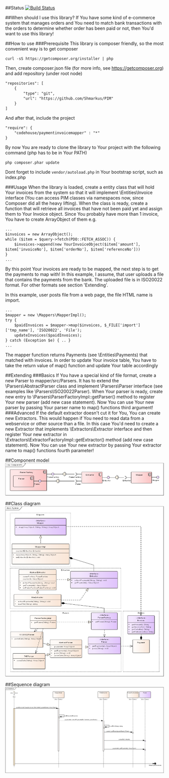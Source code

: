 ##Status
[![Build Status](https://travis-ci.org/Shmarkus/PIM.png)](https://travis-ci.org/Shmarkus/PIM)

##When should I use this library?
If You have some kind of e-commerce system that manages orders and You need to match bank transactions with the orders
to determine whether order has been paid or not, then You'd want to use this library!

##How to use
###Prerequisite
This library is composer friendly, so the most convenient way is to get composer

    curl -sS https://getcomposer.org/installer | php

Then, create composer.json file (for more info, see https://getcomposer.org) and add repository (under root node)

    "repositories": [
        {
            "type": "git",
            "url": "https://github.com/Shmarkus/PIM"
        }
    ]
And after that, include the project

    "require": {
        "codehouse/paymentinvoicemapper" : "*"
    }
    
By now You are ready to clone the library to Your project with the following command (php has to be in Your PATH)

    php composer.phar update
    
Dont forget to include `vendor/autoload.php` in Your bootstrap script, such as index.php

###Usage
When the library is loaded, create a entity class that will hold Your invoices from the system so that it will implement
\Entities\Invoice interface (You can access PIM classes via namespaces now, since Composer did all the heavy lifting).
When the class is ready, create a function that will retrieve all invoices that have not been paid yet and assign them
to Your Invoice object. Since You probably have more than 1 invoice, You have to create ArrayObject of them e.g.

    ...
    $invoices = new ArrayObject();
    while ($item = $query->fetch(PDO::FETCH_ASSOC)) {
        $invoices->append(new YourInvoiceObject($item['amount'], $item['invoiceNo'], $item['orderNo'], $item['referenceNo']))
    }
    ...
    
By this point Your invoices are ready to be mapped, the next step is to get the payments to map with! In this example,
I assume, that user uploads a file that contains the payments from the bank. The uploaded file is in ISO20022 format.
For other formats see section 'Extending'. 

In this example, user posts file from a web page, the file HTML name is import.

    ...
    $mapper = new \Mappers\MapperImpl();
    try {
        $paidInvoices = $mapper->map($invoices, $_FILE['import']['tmp_name'], 'ISO20022', 'File');
        updateInvoices($paidInvoices);
    } catch (Exception $e) { .. }
    ...
    
The mapper function returns Payments (see \Entities\Payments) that matched with invoices. In order to update Your invoice
table, You have to take the return value of map() function and update Your table accordingly

##Extending
###Basics
If You have a special kind of file format, create a new Parser to mapper/src/Parsers. It has to extend the 
\Parsers\AbstractParser class and implement \Parsers\Parser interface (see examples like \Parsers\ISO20022Parser).
When Your parser is ready, create new entry to \Parsers\ParserFactoryImpl::getParser() method to register Your new parser 
(add new case statement).
Now You can use Your new parser by passing Your parser name to map() functions third argument!
###Advanced
If the default extractor doesn't cut it for You, You can create new Extractors. This would happen if You need to read
data from a webservice or other source than a file. In this case You'd need to create a new Extractor that implements 
\Extractors\Extractor interface and then register Your new extractor in \Extractors\ExtractorFactoryImpl::getExtractor()
method (add new case statement).
Now You can use Your new extractor by passing Your extractor name to map() functions fourth parameter!

##Component model
![Component diagram](https://github.com/Shmarkus/PIM/blob/master/doc/Components.png "Component diagram")

##Class diagram
![Class diagram](https://github.com/Shmarkus/PIM/blob/master/doc/System.png "Class diagram")

##Sequence diagram
![Sequence diagram](https://github.com/Shmarkus/PIM/blob/master/doc/Sequence.png "Sequence diagram")